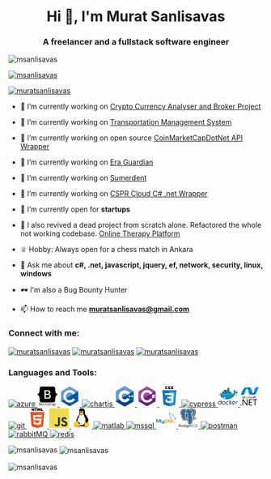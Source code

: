 <h1 align="center">Hi 👋, I'm Murat Sanlisavas</h1>
<h3 align="center">A freelancer and a fullstack software engineer</h3>

<p align="left"> <img src="https://komarev.com/ghpvc/?username=msanlisavas&label=Profile%20views&color=0e75b6&style=flat" alt="msanlisavas" /> </p>

<p align="left"> <a href="https://github.com/ryo-ma/github-profile-trophy"><img src="https://github-profile-trophy.vercel.app/?username=msanlisavas" alt="msanlisavas" /></a> </p>

<p align="left"> <a href="https://twitter.com/muratsanlisavas" target="blank"><img src="https://img.shields.io/twitter/follow/muratsanlisavas?logo=twitter&style=for-the-badge" alt="muratsanlisavas" /></a> </p>

- 🔭 I’m currently working on [Crypto Currency Analyser and Broker Project](https://cryptorbix.com)

- 🔭 I’m currently working on [Transportation Management System](https://nakliyedefter.com)

- 🔭 I’m currently working on open source [CoinMarketCapDotNet API Wrapper](https://github.com/msanlisavas/CoinMarketCapDotNet)
- 🔭 I’m currently working on [Era Guardian](https://eraguardian.com)
- 🔭 I’m currently working on [Sumerdent](https://sumerdent.com)
- 🔭 I’m currently working on [CSPR Cloud C# .net Wrapper]([https://sumerdent.com](https://github.com/msanlisavas/CSPR.Cloud.Net))

- 🌱 I’m currently open for **startups**

- 🤝 I also revived a dead project from scratch alone. Refactored the whole not working codebase. [Online Therapy Platform](https://areekaweb.com)

- ♕ Hobby: Always open for a chess match in Ankara

- 💬 Ask me about **c#, .net, javascript, jquery, ef, network, security, linux, windows**

- 🕶️ I'm also a Bug Bounty Hunter

- 📫 How to reach me **muratsanlisavas@gmail.com**



<h3 align="left">Connect with me:</h3>
<p align="left">
<a href="https://twitter.com/muratsanlisavas" target="blank"><img align="center" src="https://raw.githubusercontent.com/rahuldkjain/github-profile-readme-generator/master/src/images/icons/Social/twitter.svg" alt="muratsanlisavas" height="30" width="40" /></a>
<a href="https://linkedin.com/in/murat-şanlısavaş-7651a1142" target="blank"><img align="center" src="https://raw.githubusercontent.com/rahuldkjain/github-profile-readme-generator/master/src/images/icons/Social/linked-in-alt.svg" alt="muratsanlisavas" height="30" width="40" /></a>
<a href="https://instagram.com/muratsanlisavas" target="blank"><img align="center" src="https://raw.githubusercontent.com/rahuldkjain/github-profile-readme-generator/master/src/images/icons/Social/instagram.svg" alt="muratsanlisavas" height="30" width="40" /></a>
</p>

<h3 align="left">Languages and Tools:</h3>
<p align="left"> <a href="https://azure.microsoft.com/en-in/" target="_blank" rel="noreferrer"> <img src="https://www.vectorlogo.zone/logos/microsoft_azure/microsoft_azure-icon.svg" alt="azure" width="40" height="40"/> </a> <a href="https://getbootstrap.com" target="_blank" rel="noreferrer"> <img src="https://raw.githubusercontent.com/devicons/devicon/master/icons/bootstrap/bootstrap-plain-wordmark.svg" alt="bootstrap" width="40" height="40"/> </a> <a href="https://www.cprogramming.com/" target="_blank" rel="noreferrer"> <img src="https://raw.githubusercontent.com/devicons/devicon/master/icons/c/c-original.svg" alt="c" width="40" height="40"/> </a> <a href="https://www.chartjs.org" target="_blank" rel="noreferrer"> <img src="https://www.chartjs.org/media/logo-title.svg" alt="chartjs" width="40" height="40"/> </a> <a href="https://www.w3schools.com/cpp/" target="_blank" rel="noreferrer"> <img src="https://raw.githubusercontent.com/devicons/devicon/master/icons/cplusplus/cplusplus-original.svg" alt="cplusplus" width="40" height="40"/> </a> <a href="https://www.w3schools.com/cs/" target="_blank" rel="noreferrer"> <img src="https://raw.githubusercontent.com/devicons/devicon/master/icons/csharp/csharp-original.svg" alt="csharp" width="40" height="40"/> </a> <a href="https://www.w3schools.com/css/" target="_blank" rel="noreferrer"> <img src="https://raw.githubusercontent.com/devicons/devicon/master/icons/css3/css3-original-wordmark.svg" alt="css3" width="40" height="40"/> </a> <a href="https://www.cypress.io" target="_blank" rel="noreferrer"> <img src="https://raw.githubusercontent.com/simple-icons/simple-icons/6e46ec1fc23b60c8fd0d2f2ff46db82e16dbd75f/icons/cypress.svg" alt="cypress" width="40" height="40"/> </a> <a href="https://www.docker.com/" target="_blank" rel="noreferrer"> <img src="https://raw.githubusercontent.com/devicons/devicon/master/icons/docker/docker-original-wordmark.svg" alt="docker" width="40" height="40"/> </a> <a href="https://dotnet.microsoft.com/" target="_blank" rel="noreferrer"> <img src="https://raw.githubusercontent.com/devicons/devicon/master/icons/dot-net/dot-net-original-wordmark.svg" alt="dotnet" width="40" height="40"/> </a> <a href="https://git-scm.com/" target="_blank" rel="noreferrer"> <img src="https://www.vectorlogo.zone/logos/git-scm/git-scm-icon.svg" alt="git" width="40" height="40"/> </a> <a href="https://www.w3.org/html/" target="_blank" rel="noreferrer"> <img src="https://raw.githubusercontent.com/devicons/devicon/master/icons/html5/html5-original-wordmark.svg" alt="html5" width="40" height="40"/> </a> <a href="https://developer.mozilla.org/en-US/docs/Web/JavaScript" target="_blank" rel="noreferrer"> <img src="https://raw.githubusercontent.com/devicons/devicon/master/icons/javascript/javascript-original.svg" alt="javascript" width="40" height="40"/> </a> <a href="https://www.linux.org/" target="_blank" rel="noreferrer"> <img src="https://raw.githubusercontent.com/devicons/devicon/master/icons/linux/linux-original.svg" alt="linux" width="40" height="40"/> </a> <a href="https://www.mathworks.com/" target="_blank" rel="noreferrer"> <img src="https://upload.wikimedia.org/wikipedia/commons/2/21/Matlab_Logo.png" alt="matlab" width="40" height="40"/> </a> <a href="https://www.microsoft.com/en-us/sql-server" target="_blank" rel="noreferrer"> <img src="https://www.svgrepo.com/show/303229/microsoft-sql-server-logo.svg" alt="mssql" width="40" height="40"/> </a> <a href="https://www.mysql.com/" target="_blank" rel="noreferrer"> <img src="https://raw.githubusercontent.com/devicons/devicon/master/icons/mysql/mysql-original-wordmark.svg" alt="mysql" width="40" height="40"/> </a> <a href="https://www.postgresql.org" target="_blank" rel="noreferrer"> <img src="https://raw.githubusercontent.com/devicons/devicon/master/icons/postgresql/postgresql-original-wordmark.svg" alt="postgresql" width="40" height="40"/> </a> <a href="https://postman.com" target="_blank" rel="noreferrer"> <img src="https://www.vectorlogo.zone/logos/getpostman/getpostman-icon.svg" alt="postman" width="40" height="40"/> </a> <a href="https://www.rabbitmq.com" target="_blank" rel="noreferrer"> <img src="https://www.vectorlogo.zone/logos/rabbitmq/rabbitmq-icon.svg" alt="rabbitMQ" width="40" height="40"/> </a>
<a href="https://redis.io" target="_blank" rel="noreferrer"> <img src="https://www.vectorlogo.zone/logos/redis/redis-icon.svg" alt="redis" width="40" height="40"/> </a></p>

<p><img align="left" src="https://github-readme-stats.vercel.app/api/top-langs?username=msanlisavas&show_icons=true&locale=en&layout=compact" alt="msanlisavas" /></p>

<p>&nbsp;<img align="center" src="https://github-readme-stats.vercel.app/api?username=msanlisavas&show_icons=true&locale=en" alt="msanlisavas" /></p>

<p><img align="center" src="https://github-readme-streak-stats.herokuapp.com/?user=msanlisavas&" alt="msanlisavas" /></p>
